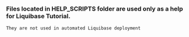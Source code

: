 ### Files located in HELP_SCRIPTS folder are used only as a help for Liquibase Tutorial. 

    They are not used in automated Liquibase deployment